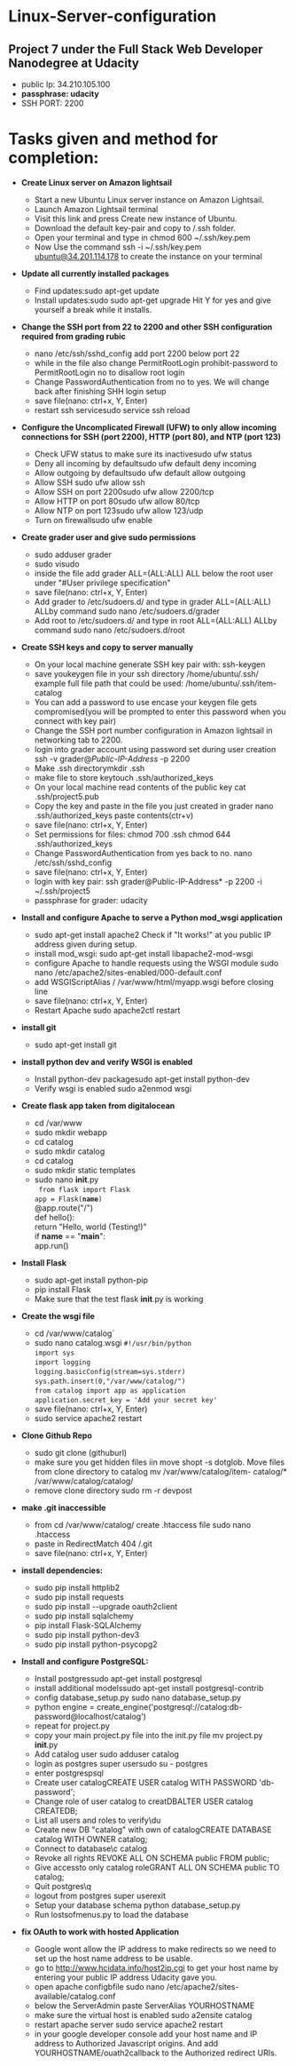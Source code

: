 # Linux-Server-configuration

## Project 7 under the Full Stack Web Developer Nanodegree at Udacity

* public Ip: 34.210.105.100
* **passphrase: udacity**
* SSH PORT: 2200
# Tasks given and method for completion:
* **Create Linux server on Amazon lightsail**
  * Start a new Ubuntu Linux server instance on Amazon Lightsail.
  * Launch Amazon Lightsail terminal
  * Visit this link and press Create new instance of Ubuntu.
  * Download the default key-pair and copy to /.ssh folder.
  * Open your terminal and type in chmod 600 ~/.ssh/key.pem
  * Now Use the command ssh -i ~/.ssh/key.pem ubuntu@34.201.114.178 to create the instance on your terminal

* **Update all currently installed packages**
  * Find updates:sudo apt-get update
  * Install updates:sudo sudo apt-get upgrade Hit Y for yes and give yourself a break while it installs.
* **Change the SSH port from 22 to 2200 and other SSH configuration required from grading rubic**
  * nano /etc/ssh/sshd_config add port 2200 below port 22
  * while in the file also change PermitRootLogin prohibit-password to PermitRootLogin no to disallow root login
  * Change PasswordAuthentication from no to yes. We will change back after finishing SHH login setup
  * save file(nano: ctrl+x, Y, Enter)
  * restart ssh servicesudo service ssh reload
* **Configure the Uncomplicated Firewall (UFW) to only allow incoming connections for SSH (port 2200), HTTP (port 80), and NTP (port 123)**
  * Check UFW status to make sure its inactivesudo ufw status
  * Deny all incoming by defaultsudo ufw default deny incoming
  * Allow outgoing by defaultsudo ufw default allow outgoing
  * Allow SSH sudo ufw allow ssh
  * Allow SSH on port 2200sudo ufw allow 2200/tcp
  * Allow HTTP on port 80sudo ufw allow 80/tcp
  * Allow NTP on port 123sudo ufw allow 123/udp
  * Turn on firewallsudo ufw enable
* **Create grader user and give sudo permissions**
  * sudo adduser grader
  * sudo visudo
  * inside the file add grader ALL=(ALL:ALL) ALL below the root user under "#User privilege specification"
  * save file(nano: ctrl+x, Y, Enter)
  * Add grader to /etc/sudoers.d/ and type in grader ALL=(ALL:ALL) ALLby command sudo nano /etc/sudoers.d/grader
  * Add root to /etc/sudoers.d/ and type in root ALL=(ALL:ALL) ALLby command sudo nano /etc/sudoers.d/root
* **Create SSH keys and copy to server manually**
  * On your local machine generate SSH key pair with: ssh-keygen
  * save youkeygen file in your ssh directory /home/ubuntu/.ssh/ example full file path that could be used: /home/ubuntu/.ssh/item-catalog
  * You can add a password to use encase your keygen file gets compromised(you will be prompted to enter this password when you connect with key pair)
  * Change the SSH port number configuration in Amazon lightsail in networking tab to 2200.
  * login into grader account using password set during user creation ssh -v grader@*Public-IP-Address* -p 2200
  * Make .ssh directorymkdir .ssh
  * make file to store keytouch .ssh/authorized_keys
  * On your local machine read contents of the public key cat .ssh/project5.pub
  * Copy the key and paste in the file you just created in grader nano .ssh/authorized_keys paste contents(ctr+v)
  * save file(nano: ctrl+x, Y, Enter)
  * Set permissions for files: chmod 700 .ssh chmod 644 .ssh/authorized_keys
  * Change PasswordAuthentication from yes back to no. nano /etc/ssh/sshd_config
  * save file(nano: ctrl+x, Y, Enter)
  * login with key pair: ssh grader@Public-IP-Address* -p 2200 -i ~/.ssh/project5
  * passphrase for grader: udacity
* **Install and configure Apache to serve a Python mod_wsgi application**
  * sudo apt-get install apache2 Check if "It works!" at you public IP address given during setup.
  * install mod_wsgi: sudo apt-get install libapache2-mod-wsgi
  * configure Apache to handle requests using the WSGI module sudo nano /etc/apache2/sites-enabled/000-default.conf
  * add WSGIScriptAlias / /var/www/html/myapp.wsgi before </VirtualHost> closing line
  * save file(nano: ctrl+x, Y, Enter)
  * Restart Apache sudo apache2ctl restart
* **install git**
  * sudo apt-get install git
* **install python dev and verify WSGI is enabled**
  * Install python-dev packagesudo apt-get install python-dev
  * Verify wsgi is enabled sudo a2enmod wsgi
* **Create flask app taken from digitalocean**
  * cd /var/www
  * sudo mkdir webapp
  * cd catalog
  * sudo mkdir catalog
  * cd catalog
  * sudo mkdir static templates
  * sudo nano __init__.py  
  <code> from flask import Flask</code>   
  <code>app = Flask(__name__)</code>    
@app.route("/")  
def hello():  
    return "Hello, world (Testing!)"  
if __name__ == "__main__":  
app.run() </code>
* **Install Flask**
  * sudo apt-get install python-pip
  * pip install Flask
  * Make sure that the test flask __init__.py is working 
* **Create the wsgi file**
  * cd /var/www/catalog`
  * sudo nano catalog.wsgi
  <code>#!/usr/bin/python</code>  
  <code>import sys</code>    
  <code>import logging</code>    
  <code>logging.basicConfig(stream=sys.stderr)</code>
  <code>sys.path.insert(0,"/var/www/catalog/")</code>  
  <code>from catalog import app as application</code>    
  <code>application.secret_key = 'Add your secret key'</code>  
  * save file(nano: ctrl+x, Y, Enter)
  * sudo service apache2 restart
* **Clone Github Repo** 
  * sudo git clone (githuburl)
  * make sure you get hidden files iin move shopt -s dotglob. Move files from clone directory to catalog mv /var/www/catalog/item-   catalog/* /var/www/catalog/catalog/
  * remove clone directory sudo rm -r devpost
* **make .git inaccessible**
  * from cd /var/www/catalog/ create .htaccess file sudo nano .htaccess
  * paste in RedirectMatch 404 /\.git
  * save file(nano: ctrl+x, Y, Enter)
* **install dependencies:**
  * sudo pip install httplib2
  * sudo pip install requests
  * sudo pip install --upgrade oauth2client
  * sudo pip install sqlalchemy
  * pip install Flask-SQLAlchemy
  * sudo pip install python-dev3
  * sudo pip install python-psycopg2
* **Install and configure PostgreSQL:**
  * Install postgressudo apt-get install postgresql
  * install additional modelssudo apt-get install postgresql-contrib
  * config database_setup.py sudo nano database_setup.py
  * python engine = create_engine('postgresql://catalog:db-password@localhost/catalog')
  * repeat for project.py
  * copy your main project.py file into the init.py file mv project.py __init__.py
  * Add catalog user sudo adduser catalog
  * login as postgres super usersudo su - postgres
  * enter postgrespsql
  * Create user catalogCREATE USER catalog WITH PASSWORD 'db-password';
  * Change role of user catalog to creatDBALTER USER catalog CREATEDB;
  * List all users and roles to verify\du
  * Create new DB "catalog" with own of catalogCREATE DATABASE catalog WITH OWNER catalog;
  * Connect to database\c catalog
  * Revoke all rights REVOKE ALL ON SCHEMA public FROM public;
  * Give accessto only catalog roleGRANT ALL ON SCHEMA public TO catalog;
  * Quit postgres\q
  * logout from postgres super userexit
  * Setup your database schema python database_setup.py
  * Run lostsofmenus.py to load the database
* **fix OAuth to work with hosted Application**
  * Google wont allow the IP address to make redirects so we need to set up the host name address to be usable.
  * go to http://www.hcidata.info/host2ip.cgi to get your host name by entering your public IP address Udacity gave you.
  * open apache configbfile sudo nano /etc/apache2/sites-available/catalog.conf
  * below the ServerAdmin paste ServerAlias YOURHOSTNAME
  * make sure the virtual host is enabled sudo a2ensite catalog
  * restart apache server sudo service apache2 restart
  * in your google developer console add your host name and IP address to Authorized Javascript origins. And add YOURHOSTNAME/ouath2callback to the Authorized redirect URIs.
